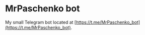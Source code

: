 # MrPaschenko bot
My small Telegram bot located at [https://t.me/MrPaschenko_bot](https://t.me/MrPaschenko_bot).
